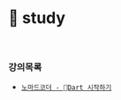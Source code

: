 # 🎯 study

<br>

### 강의목록
  - [`노마드코더 - Dart 시작하기`](https://nomadcoders.co/dart-for-beginners/lobby)
